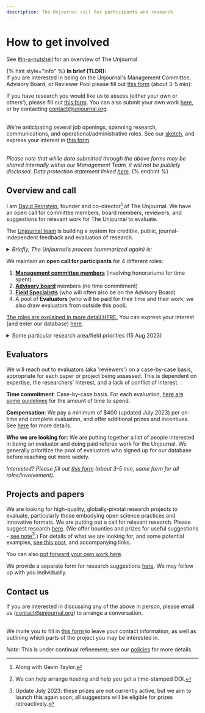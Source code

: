 ```yaml
---
description: The Unjournal call for participants and research
---
```


# How to get involved

See [#in-a-nutshell](../#in-a-nutshell "mention") for an overview of The Unjournal

{% hint style="info" %}
**In brief (TLDR):**\
If you are interested in being on the Unjournal's Management Committee, Advisory Board, or Reviewer Pool please fill out [this form](https://airtable.com/shrtMv4hNlv8aL7Yy) (about 3-5 min):&#x20;

If you have research you would like us to assess (either your own or others'), please fill out [this form](https://bit.ly/ujsuggestr). You can also submit your own work [here](https://bit.ly/ujsubmitr), or by contacting [contact@unjournal.org](http://127.0.0.1:5000/u/Kb2a1KdsgsTOM7ZYPPCIyGkho3Q2).

\
We're anticipating several job openings, spanning research, communications, and operational/administrative roles. See our [sketch](https://docs.google.com/document/d/1TPtHgqk-2fR9il6BrNtQA-PIKCounidzcBgGU58tgEg/edit), and express your interest in [this form](https://airtable.com/shrxGwooWtwZqY8cd).

\
_Please note that while data submitted through the above forms may be shared internally within our Management Team, it will not be publicly disclosed. Data protection statement linked_ [_here_](https://bit.ly/46y0LqH)_._
{% endhint %}

##

## Overview and call

I am [David Reinstein](https://www.davidreinstein.org/), founder and co-director[^1] of The Unjournal. We have an open call for committee members, board members, reviewers, and suggestions for relevant work for The Unjournal to evaluate.

The [Unjournal team](https://effective-giving-marketing.gitbook.io/unjournal-x-ea-and-global-priorities-research/master/discussion-team/who-are-we-our-team) is building a system for credible, public, journal-independent feedback and evaluation of research.

<details>

<summary><em>Briefly, The Unjournal’s process (summarized again) is:</em></summary>

* Identify, invite, or select contributions of relevant research _that_ [_is publicly hosted_](#user-content-fn-2)[^2] on any open platform or archive in any format.
* Pay evaluators to give careful feedback on this work, with prizes and incentives for strong evaluation work.
* Elicit quantifiable and comparable metrics of research quality as credible measures of value (see: [evaluator guidelines](../../policies-projects-evaluation-workflow/evaluation/guidelines-for-evaluators/)). Synthesize the results of these evaluations in useful ways.
* Publicly post and link all reviews of the work. Award financial prizes for the work judged strongest.
* Allow _evaluators_ to choose if they wish to remain anonymous or to 'sign their reviews.'
* Aim to be as transparent as possible in these processes.

</details>

We maintain an **open call for participants** for 4 different roles:

1. [**Management committee members**](../organizational-roles-and-responsibilities.md#management-committee-members) (involving honorariums for time spent)
2. [**Advisory board**](../organizational-roles-and-responsibilities.md#advisory-board-members-abm) members (no time commitment)
3. [**Field Specialists**](../organizational-roles-and-responsibilities.md#field-specialists-fs) (who will often also be on the Advisory Board)
4. A pool of **Evaluators** (who will be paid for their time and their work; we also draw evaluators from outside this pool).

[The roles are explained in more detail HERE.](../organizational-roles-and-responsibilities.md) You can express your interest (and enter our database) [here](https://airtable.com/shrtMv4hNlv8aL7Yy).

<details>

<summary>Some particular research area/field priorities (15 Aug 2023)</summary>

We're interested in researchers and research-users who want to help us prioritize work for evaluation, and manage evaluations, considering

... research in any social science/economics/policy/impact-assessment area

... research with the potential to be among the most globally-impactful.

\


Some particular areas that we are hoping to expand our expertise (as of  15 Aug 2023)include:

\- Biological & pandemic risk&#x20;

\- AI governance, AI safety&#x20;

\- Animal welfare, markets for animal products&#x20;

\- Long-term trends, demography

\- Macroeconomics/growth/(public) finance

\- Quantitative political science (voting, lobbying, etc.)

\- Social impact of new technology (including AI)

</details>





## **Evaluators**

We will reach out to evaluators (aka 'reviewers') on a case-by-case basis, appropriate for each paper or project being assessed. This is dependent on expertise, the researchers' interest, and a lack of conflict of interest. .

**Time commitment**: Case-by-case basis. For each evaluation, [here are some guidelines](../../policies-projects-evaluation-workflow/evaluation/guidelines-for-evaluators/#length-and-time-possible-benchmarks) for the amount of time to spend.

**Compensation**: We pay a minimum of $400 (updated July 2023) per on-time and complete evaluation, and offer additional prizes and incentives. See [here](../../policies-projects-evaluation-workflow/evaluation/guidelines-for-evaluators/) for more details.

**Who we are looking for:** We are putting together a list of people interested in being an evaluator and doing paid referee work for the Unjournal. We generally prioritize the pool of evaluators who signed up for our database before reaching out more widely.

_Interested? Please fill out_ [_this form_](https://airtable.com/shrtMv4hNlv8aL7Yy) _(about 3-5 min, same form for all roles/involvement)._

##

## **Projects and papers**

We are looking for high-quality, globally-pivotal research projects to evaluate, particularly those embodying open science practices and innovative formats. We are putting out a call for relevant research. Please suggest research [here](https://airtable.com/shrdHHI0zK7rkJCP3). (We offer bounties and prizes for useful suggestions - [see note](#user-content-fn-3)[^3].) For details of what we are looking for, and some potential examples, [see this post](https://forum.effectivealtruism.org/posts/kftzYdmZf4nj2ExN7/what-pivotal-and-useful-research-would-you-like-to-see), and accompanying links.

You can also [put forward your own work here](https://airtable.com/shrwlxes5AeasnkfC).

We provide a separate form for research suggestions [here](https://airtable.com/shrdHHI0zK7rkJCP3). We may follow up with you individually.



## Contact us

If you are interested in discussing any of the above in person, please email us ([contact@unjournal.org](http://127.0.0.1:5000/u/Kb2a1KdsgsTOM7ZYPPCIyGkho3Q2)) to arrange a conversation.

\
We invite you to fill in [this form ](https://airtable.com/appbPYEw9nURln7Qg/shrtMv4hNlv8aL7Yy)to leave your contact information, as well as outlining which parts of the project you may be interested in.

_Note_: This is under continual refinement; see our [policies](../../policies-projects-evaluation-workflow/) for more details.



[^1]: Along with Gavin Taylor.

[^2]: We can help arrange hosting and help you get a time-stamped DOI.

[^3]: Update July 2023: these prizes are not currently active, but we aim to launch this again soon; all suggestors will be eligible for prizes retroactively.
